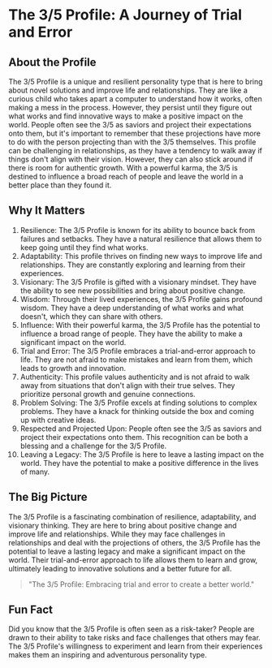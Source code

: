 # The 3/5 Profile: A Journey of Trial and Error

## About the Profile
The 3/5 Profile is a unique and resilient personality type that is here to bring about novel solutions and improve life and relationships. They are like a curious child who takes apart a computer to understand how it works, often making a mess in the process. However, they persist until they figure out what works and find innovative ways to make a positive impact on the world. People often see the 3/5 as saviors and project their expectations onto them, but it's important to remember that these projections have more to do with the person projecting than with the 3/5 themselves. This profile can be challenging in relationships, as they have a tendency to walk away if things don't align with their vision. However, they can also stick around if there is room for authentic growth. With a powerful karma, the 3/5 is destined to influence a broad reach of people and leave the world in a better place than they found it.

## Why It Matters
1. Resilience: The 3/5 Profile is known for its ability to bounce back from failures and setbacks. They have a natural resilience that allows them to keep going until they find what works.
2. Adaptability: This profile thrives on finding new ways to improve life and relationships. They are constantly exploring and learning from their experiences.
3. Visionary: The 3/5 Profile is gifted with a visionary mindset. They have the ability to see new possibilities and bring about positive change.
4. Wisdom: Through their lived experiences, the 3/5 Profile gains profound wisdom. They have a deep understanding of what works and what doesn't, which they can share with others.
5. Influence: With their powerful karma, the 3/5 Profile has the potential to influence a broad range of people. They have the ability to make a significant impact on the world.
6. Trial and Error: The 3/5 Profile embraces a trial-and-error approach to life. They are not afraid to make mistakes and learn from them, which leads to growth and innovation.
7. Authenticity: This profile values authenticity and is not afraid to walk away from situations that don't align with their true selves. They prioritize personal growth and genuine connections.
8. Problem Solving: The 3/5 Profile excels at finding solutions to complex problems. They have a knack for thinking outside the box and coming up with creative ideas.
9. Respected and Projected Upon: People often see the 3/5 as saviors and project their expectations onto them. This recognition can be both a blessing and a challenge for the 3/5 Profile.
10. Leaving a Legacy: The 3/5 Profile is here to leave a lasting impact on the world. They have the potential to make a positive difference in the lives of many.

## The Big Picture
The 3/5 Profile is a fascinating combination of resilience, adaptability, and visionary thinking. They are here to bring about positive change and improve life and relationships. While they may face challenges in relationships and deal with the projections of others, the 3/5 Profile has the potential to leave a lasting legacy and make a significant impact on the world. Their trial-and-error approach to life allows them to learn and grow, ultimately leading to innovative solutions and a better future for all.

> "The 3/5 Profile: Embracing trial and error to create a better world."

## Fun Fact
Did you know that the 3/5 Profile is often seen as a risk-taker? People are drawn to their ability to take risks and face challenges that others may fear. The 3/5 Profile's willingness to experiment and learn from their experiences makes them an inspiring and adventurous personality type.